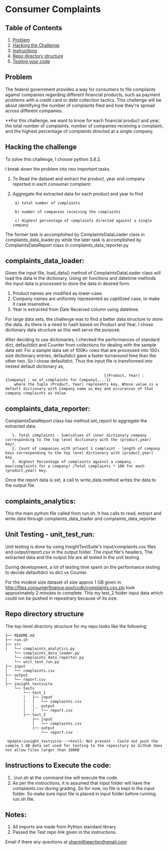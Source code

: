 # Consumer Complaints

## Table of Contents
1. [Problem](README.md#problem)
1. [Hacking the Challenge](README.md#hacking-the-problem)
1. [Instructions](README.md#instructions)
1. [Repo directory structure](README.md#repo-directory-structure)
1. [Testing your code](README.md#testing-your-code)

## Problem
The federal government provides a way for consumers to file complaints against companies regarding different financial products, such as payment problems with a credit card or debt collection tactics. This challenge will be about identifying the number of complaints filed and how they're spread across different companies. 

**For this challenge, we want to know for each financial product and year, the total number of complaints, number of companies receiving a complaint, and the highest percentage of complaints directed at a single company.

## Hacking the challenge

To solve this challenge, I choose python 3.8.2. 

I break down the problem into two important tasks.

1. To Read the dataset and extract the product, year and company reported in each consumer complaint.
2. Aggregate the extracted data for each product and year to find

        a) total number of complaints
        
        b) number of companies receiving the complaints
        
        c) Highest percentage of complaints directed against a single company
        
The former task is accomplished by ComplaintsDataLoader class in complaints_data_loader.py while the later task is accomplished by ComplaintsDataReport class in complaints_data_reporter.py

## complaints_data_loader:
Given the input file, load_data() method of ComplaintsDataLoader class will load the data in the dictionary. Using str functions and datetime methods the input data is processed to store the data in desired form.

1. Product names are modified as lower-case.
2. Company names are uniformly represented as captilized case, to make it case insensitive.
3. Year is extracted from Date Received column using datetime.

For large data sets, the challenge was to find a better data structure to store the data. As there is a need to hash based on Product and Year, I chose dictionary data structure as this well serve the purpose.

After deciding to use dictionaries, I checked the performances of standard dict, defaultdict and Counter from collections for dealing with the sample data set. For a sample data set of 100K+ rows that are processed into 100+ size dictionary entries, defaultdict gave a faster turnaround time than the other two. So I chose defaultdict. Thus the input file is transformed into nested default dictionary as,

                                                {(Product, Year) : {Company1 : no_of_complaints for Company1,...}}
        where the tuple (Product, Year) represents key, Whose value is a default dictionary with Company name as Key and occurances of that company complaints as Value
                
         
## complaints_data_reporter:
ComplaintsDataReport class has method set_report to aggregate the extracted data. 

       1. Total complaints - Sum(values of inner dictionary company corresponding to the top level dictionary with the (product,year) key).
       2. Count of companies with atleast 1 complaint - length of company keys corresponding to the top level dictionary with (product,year) key.
       3. Highest Percentage of complaints against a company - max(complaints for a company) /Total complaints * 100 for each (product,year) key.
       
 Once the report data is set, a call to write_data method writes the data to the output file.
 
 ## complaints_analytics:
 This the main python file called from run.sh. It has calls to read, extract and write data through complaints_data_loader and complaints_data_reporter
 
## Unit Testing - unit_test_run:

Unit testing is done by using InsightTestSuite's  input/complaints.csv files and output/report.csv in the output folder. The input file's headers, The extracted data and the output file are all tested in the unit testing.

During development, a lot of testing time spent on the performance testing to decide defaultdict vs dict vs Counter.

For the modest size dataset of size approx 1 GB given in http://files.consumerfinance.gov/ccdb/complaints.csv.zip  took approximately 2 minutes to complete. This my test_2 folder input data which could not be pushed in repositrary because of its size.
 

## Repo directory structure
The top-level directory structure for my repo looks like the following:

    ├── README.md
    ├── run.sh
    ├── src
    │   └── complaints_analytics.py
        └── complaints_data_loader.py
        └── complaints_data_reporter.py
        └── unit_test_run.py
    ├── input
    │   └── complaints.csv
    ├── output
    |   └── report.csv
    ├── insight_testsuite
        └── tests
            └── test_1
            |   ├── input
            |   │   └── complaints.csv
            |   |__ output
            |   │   └── report.csv
            ├── test_2 
                ├── input
                │   └── complaints.csv 
                |── output
                    └── report.csv 
     
     Update:insight_testsuite--->test2: Not present - Could not push the sample 1 GB data set used for testing to the repositary as Github does not allow files larger than 100KB

## Instructions to Execute the code:

1. .\run.sh at the command line will execute the code. 
2. As per the instructions, it is assumed that input folder will have the complaints.csv during grading. So for now, no file is kept in the input folder. So make sure input file is placed in input folder before running run.sh file.

## Notes:

1. All imports are made from Python standard library
2. Passed the Test repo link given in the instructions. 

Email if there any questions at sharmithewriter@gmail.com


